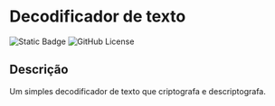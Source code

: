 # Decodificador de texto
![Static Badge](https://img.shields.io/badge/STATUS-FINALIZADO-status?style=for-the-badge&logoSize=auto&labelColor=gray&color=blue)
![GitHub License](https://img.shields.io/github/license/FabricioBasilio/decodificador?style=for-the-badge)

## Descrição
<p>Um simples decodificador de texto que criptografa e descriptografa.</p>

